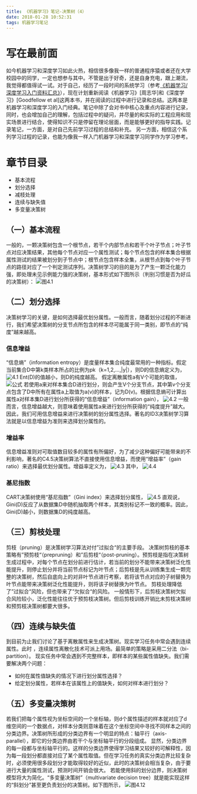 ```yaml
---
title: 《机器学习》笔记-决策树（4）
date: 2018-01-28 10:52:31
tags: 机器学习笔记
---
```

# 写在最前面
如今机器学习和深度学习如此火热，相信很多像我一样的普通程序猿或者还在大学校园中的同学，一定也想参与其中。不管是出于好奇，还是自身充电，跟上潮流，我觉得都值得试一试。对于自己，经历了一段时间的系统学习（参考[《机器学习/深度学习入门资料汇总》](https://link.jianshu.com/?t=https%3A%2F%2Fcaiquanliu.github.io%2F2017%2F11%2F12%2F%25E6%259C%25BA%25E5%2599%25A8%25E5%25AD%25A6%25E4%25B9%25A0-%25E6%25B7%25B1%25E5%25BA%25A6%25E5%25AD%25A6%25E4%25B9%25A0%25E5%2585%25A5%25E9%2597%25A8%25E8%25B5%2584%25E6%2596%2599%25E6%25B1%2587%25E6%2580%25BB%2F)），现在计划重新阅读《机器学习》[周志华]和《深度学习》[Goodfellow et al]这两本书，并在阅读的过程中进行记录和总结。这两本是机器学习和深度学习的入门经典。笔记中除了会对书中核心及重点内容进行记录，同时，也会增加自己的理解，包括过程中的疑问，并尽量的和实际的工程应用和现实场景进行结合，使得知识不只是停留在理论层面，而是能够更好的指导实践。记录笔记，一方面，是对自己先前学习过程的总结和补充。 另一方面，相信这个系列学习过程的记录，也能为像我一样入门机器学习和深度学习同学作为学习参考。

# 章节目录

* 基本流程
* 划分选择
* 减枝处理
* 连续与缺失值
* 多变量决策树

## （一）基本流程
一般的，一颗决策树包含一个根节点，若干个内部节点和若干个叶子节点；叶子节点对应决策结果，其他每个节点对应一个属性测试；每个节点包含的样本集合根据属性测试的结果被划分到子节点中；根节点包含样本全集，从根节点到每个叶子节点的路径对应了一个判定测试序列。决策树学习的目的是为了产生一颗泛化能力强，即处理未见示例能力强的决策树，基本形式如下图所示（判别习惯是否为好瓜的决策树）：
![图4.1](http://upload-images.jianshu.io/upload_images/4905018-8f64e569236e3574.png?imageMogr2/auto-orient/strip%7CimageView2/2/w/1240)

## （二）划分选择
决策树学习的关键，是如何选择最优划分属性。一般而言，随着划分过程的不断进行，我们希望决策树的分支节点所包含的样本尽可能属于同一类别，即节点的“纯度”越来越高。

### 信息增益
“信息熵”（information entropy）是度量样本集合纯度最常用的一种指标。假定当前集合D中第k类样本所占的比例为pk（k=1,2,...,|y|），则D的信息熵定义为，
![4.1](http://upload-images.jianshu.io/upload_images/4905018-549ea373f7d99659.png?imageMogr2/auto-orient/strip%7CimageView2/2/w/1240)
Ent(D)的值越小，则D的纯度越高。
假定离散属性a有V个可能的取值，
![公式](http://upload-images.jianshu.io/upload_images/4905018-618b4b1951ea8c11.png?imageMogr2/auto-orient/strip%7CimageView2/2/w/1240)
若使用a来对样本集合D进行划分，则会产生V个分支节点，其中第v个分支点包含了D中所有在属性a上取值为a(v)的样本，记为D(v)。根据信息熵可计算出属性a对样本集D进行划分所获得的“信息增益”（information gain），
![4.2](http://upload-images.jianshu.io/upload_images/4905018-f5da6bc589b1a59e.png?imageMogr2/auto-orient/strip%7CimageView2/2/w/1240)
一般而言，信息增益越大，则意味着使用属性a来进行划分所获得的“纯度提升”越大。因此，我们可用信息增益来进行决策树的划分属性选择。著名的ID3决策树学习算法就是以信息增益为准则来选择划分属性的。

### 增益率
信息增益准则对可取值数目较多的属性有所偏好，为了减少这种偏好可能带来的不利影响，著名的C4.5决策树算法不直接使用信息增益，而使用“增益率”（gain ratio）来选择最优划分属性。增益率定义为，
![4.3](http://upload-images.jianshu.io/upload_images/4905018-57b3e059ad0d099b.png?imageMogr2/auto-orient/strip%7CimageView2/2/w/1240)
其中，
![4.4](http://upload-images.jianshu.io/upload_images/4905018-d24a4f9077d8d2d7.png?imageMogr2/auto-orient/strip%7CimageView2/2/w/1240)

### 基尼指数
CART决策树使用“基尼指数”（Gini index）来选择划分属性，
![4.5](http://upload-images.jianshu.io/upload_images/4905018-e49edf41513c6112.png?imageMogr2/auto-orient/strip%7CimageView2/2/w/1240)
直观说，Gini(D)反应了从数据集D中随机抽取两个样本，其类别标记不一致的概率。因此，Gini(D)越小，则数据集D的纯度越高。

## （三）剪枝处理
剪枝（pruning）是决策树学习算法对付”过拟合“的主要手段。
决策树剪枝的基本策略有”预剪枝“（prepruning）和”后剪枝“（post-pruning）。预剪枝是指在决策树生成过程中，对每个节点在划分前进行估计，若当前的划分不能带来决策树泛化性能提升，则停止划分并将当前节点标记为叶节点；后剪枝是先从训练集生成一颗完整的决策树，然后自底向上的对非叶节点进行考察，若将该节点对应的子树替换为叶节点能带来决策树泛化性能提升，则将该子树替换为叶节点。
剪枝处理降低了”过拟合“风险，但也带来了”欠拟合“的风险。
一般情形下，后剪枝决策树欠拟合风险较小，泛化性能往往优于预剪枝决策树。但后剪枝训练开销比未剪枝决策树和预剪枝决策树都要大很多。

## （四）连续与缺失值
到目前为止我们讨论了基于离散属性来生成决策树。现实学习任务中常会遇到连续属性。此时 ，连续属性离散化技术可派上用场。最简单的策略是采用二分法（bi-partition）。
现实任务中常会遇到不完整样本，即样本的某些属性值缺失。我们需要解决两个问题：

* 如何在属性值缺失的情况下进行划分属性选择？
* 给定划分属性，若样本在该属性上的值缺失，如何对样本进行划分？

## （五）多变量决策树
若我们把每个属性视为坐标空间的一个坐标轴，则d个属性描述的样本就对应了d维空间的一个数据点，对样本分类则意味着在这个坐标空间中寻找不同样本之间的分类边界。决策树所形成的分类边界有一个明显的特点：轴平行（axis-parallel），即它的分类边界由若干个与坐标轴平行的分段组成。
显然，分类边界的每一段都与坐标轴平行的。这样的分类边界使得学习结果又较好的可解释性，因为每一段划分都直接对应了某个属性取值。但在学习任务的真实分类边界比较复杂时，必须使用很多段划分才能取得较好的近似，此时的决策树会相当复杂，由于要进行大量的属性测试，预测时间开销会很大。
若能使用斜的划分边界，则决策树模型将大为简化。“多变量决策树”（multivariate decision tree）就是能实现这样的“斜划分”甚至更负责划分的决策树。如下图所示，
![图4.12](http://upload-images.jianshu.io/upload_images/4905018-3e3609bcf3822966.png?imageMogr2/auto-orient/strip%7CimageView2/2/w/1240)